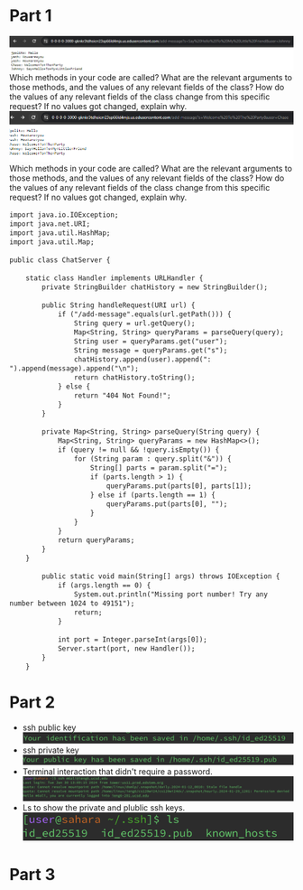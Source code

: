 # Part 1
![Image](https://github.com/makeilali/cse15l-lab-reports/blob/main/Screenshot%202024-01-29%20222908.png?raw=true)
Which methods in your code are called?
What are the relevant arguments to those methods, and the values of any relevant fields of the class?
How do the values of any relevant fields of the class change from this specific request? If no values got changed, explain why.
![Image](https://github.com/makeilali/cse15l-lab-reports/blob/main/Screenshot%202024-01-29%20223233.png?raw=true)
Which methods in your code are called?
What are the relevant arguments to those methods, and the values of any relevant fields of the class?
How do the values of any relevant fields of the class change from this specific request? If no values got changed, explain why.
```
import java.io.IOException;
import java.net.URI;
import java.util.HashMap;
import java.util.Map;

public class ChatServer {

    static class Handler implements URLHandler {
        private StringBuilder chatHistory = new StringBuilder();

        public String handleRequest(URI url) {
            if ("/add-message".equals(url.getPath())) {
                String query = url.getQuery();
                Map<String, String> queryParams = parseQuery(query);
                String user = queryParams.get("user");
                String message = queryParams.get("s");
                chatHistory.append(user).append(": ").append(message).append("\n");
                return chatHistory.toString();
            } else {
                return "404 Not Found!";
            }
        }

        private Map<String, String> parseQuery(String query) {
            Map<String, String> queryParams = new HashMap<>();
            if (query != null && !query.isEmpty()) {
                for (String param : query.split("&")) {
                    String[] parts = param.split("=");
                    if (parts.length > 1) {
                        queryParams.put(parts[0], parts[1]);
                    } else if (parts.length == 1) {
                        queryParams.put(parts[0], "");
                    }
                }
            }
            return queryParams;
        }
    }

        public static void main(String[] args) throws IOException {
            if (args.length == 0) {
                System.out.println("Missing port number! Try any number between 1024 to 49151");
                return;
            }

            int port = Integer.parseInt(args[0]);
            Server.start(port, new Handler());
        }
    }
```
# Part 2 
- ssh public key
![image](https://github.com/makeilali/cse15l-lab-reports/blob/main/Screenshot%202024-01-30%20at%203.21.19%20PM.png?raw=true)
- ssh private key
![image](https://github.com/makeilali/cse15l-lab-reports/blob/main/Screenshot%202024-01-30%20at%203.21.27%20PM.png?raw=true)
- Terminal interaction that didn't require a password. 
![image](https://github.com/makeilali/cse15l-lab-reports/blob/main/Screenshot%202024-01-30%20at%203.22.04%20PM.png?raw=true)
- Ls to show the private and plublic ssh keys.
![image](https://github.com/makeilali/cse15l-lab-reports/blob/main/Screenshot%202024-01-30%20at%203.29.24%20PM.png?raw=true)

# Part 3
